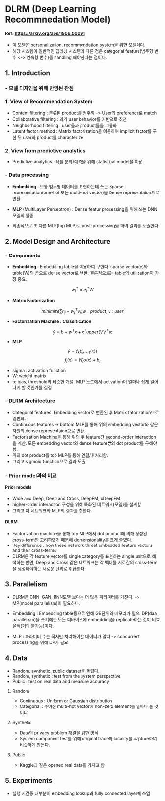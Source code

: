 <script type="text/javascript" async
  src="https://cdn.mathjax.org/mathjax/latest/MathJax.js?config=TeX-MML-AM_CHTML">
</script>

# DLRM (Deep Learning Recommnedation Model)

#### Ref: <a><https://arxiv.org/abs/1906.00091></a>

* 이 모델은 personalization, recommendation system을 위한 모델이다.
* 해당 시스템이 일반적인 딥러닝 시스템과 다른 점은 categorial feature(범주형 변수 <-> 연속형 변수)를 handling 해야한다는 점이다.

## 1. Introduction

### - 모델 디자인을 위해 반영된 관점

### 1. View of Recommendation System

* Content filtering : 분류된 product를 범주화 -> User의 preference로 match
* Collaborative filtering : 과거 user behavior를 기반으로 추천
* Neighborhood filtering : user들과 product들을 그룹화
* Latent factor method : Matrix factorization을 이용하여 implicit factor를 구한 뒤 user와 product를 characterize

### 2. View from predictive analytics

* Predictive analytics : 확률 분류/예측을 위해 statistical model을 이용

### - Data processing

* **Embedding** : 보통 범주형 데이터를 표현하는데 쓰는 Sparse representation(one-hot 또는 multi-hot vector)을 Dense representaion으로 변환
* **MLP** (MultiLayer Perceptron) : Dense featur processing을 위해 쓰는 DNN모델의 일종

* 최종적으로 또 다른 MLP(top MLP)로 post-processing을 하여 결과를 도출한다.

## 2. Model Design and Architecture

### - Components

* **Embedding** : Embedding table을 이용하여 구한다. sparse vector(e)와 table(W)의 곱으로 dense vector로 변환. 결론적으로는 table의 utilization이 가장 중요.

$$
w_i^T = e_i^TW
$$

* **Matrix Factorization**

$$
minimize \sum r_{ij}-w_j^Tv_j; w:product, v:user
$$

* **Factorization Machine : Classification**

$$
\hat{y} = b + w^Tx + x^Tupper(VV^T)x
$$

* **MLP**

$$
\hat{y} = f_k(f_{k-1}(x))
$$
$$
f_i(x) = W_i\sigma(x)+b_i
$$

* sigma : activation function
* W: weight matrix
* b: bias, threshold와 비슷한 개념. MLP 노드에서 activation이 얼마나 쉽게 일어나게 할 것인가를 결정

### - DLRM Architecture

* Categorial features: Embedding vector로 변환된 후 Matrix fatorization으로 일반화.
* Continuous features -> bottom MLP를 통해 위의 embedding vector와 같은 차원의 dense representaion으로 변환
* Factorization Machine을 통해 위의 두 feature간 second-order interaction을 계산. 모든 embedding vector와 dense feature쌍의 dot product를 구해야함.
* 위의 dot product를 top MLP를 통해 연결/후처리함.
* 그리고 sigmoid function으로 결과 도출

### - Prior model과의 비교

#### Prior models

* Wide and Deep, Deep and Cross, DeepFM, xDeepFM
* higher-order interaction 구성을 위해 특화된 네트워크(모델)를 설계함
* 그리고 이 네트워크와 MLP의 결과를 합한다.

#### DLRM

* Factorization machine을 통해 top MLP에서 dot product에 의해 생성된 cross-term만 고려하였기 때문에 demensionality를 크게 줄였다.
* Key difference : how these network threat embedded feature vectors and their cross-terms
* DLRM은 각 feature vector를 single category를 표현하는 single unit으로 해석하는 반면, Deep and Cross 같은 네트워크는 각 벡터를 서로간의 cross-term을 생성해야하는 새로운 단위로 취급한다.

## 3. Parallelism

* DLRM은 CNN, GAN, RNN모델 보다는 더 많은 파라미터를 가진다. -> MP(model parallelism)이 필요하다.

* Embedding : Embedding table등으로 인해 GB단위의 메모리가 필요. DP(daa parallelism)을 쓰기에는 모든 디바이스에 embedding을 replicate하는 것이 비효율적(거의 불가능)이다.

* MLP : 파라미터 수는 작지만 처리해야할 데이터가 많다 -> concurrent processing을 위해 DP가 필요

## 4. Data

* Random, synthetic, public dataset을 돌렸다.
* Random, synthetic : test from the system perspective
* Public : test on real data and measure accuracy

1. Random
    * Continuous : Uniform or Gaussian distribution
    * Categorial : 주어진 multi-hot vector에 non-zero element를 얼마나 둘 것이냐

2. Synthetic
    * Data의 privacy problem 해결을 위한 방식
    * System component test를 위해 original trace의 locality를 capture하여 비슷하게 만든다.

3. Public
    * Kaggle과 같은 opened real data를 가지고 함

## 5. Experiments

* 실행 시간중 대부분이 embedding lookup과 fully connected layer에 쓰임
